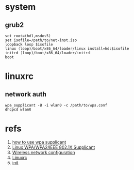 # system

## grub2

	set root=(hd1,msdos5)
	set isofile=/path/to/net-inst.iso
	loopback loop $isofile
	linux (loop)/boot/x86_64/loader/linux install=hd:$isofile
	initrd (loop)/boot/x86_64/loader/initrd
	boot


# linuxrc

## network auth

	wpa_supplicant -B -i wlan0 -c /path/to/wpa.conf
	dhcpcd wlan0


# refs

1. [how to use wpa supplicant](https://wiki.netbsd.org/tutorials/how_to_use_wpa_supplicant/#index2h1)
2. [Linux WPA/WPA2/IEEE 802.1X Supplicant](http://w1.fi/wpa_supplicant/)
3. [Wireless network configuration](https://wiki.archlinux.org/index.php/Wireless_network_configuration#Manual_setup)
4. [Linuxrc](https://en.opensuse.org/SDB:Linuxrc)
5. [init](http://linux.chinaunix.net/techdoc/net/2008/12/18/1053772.shtml)
